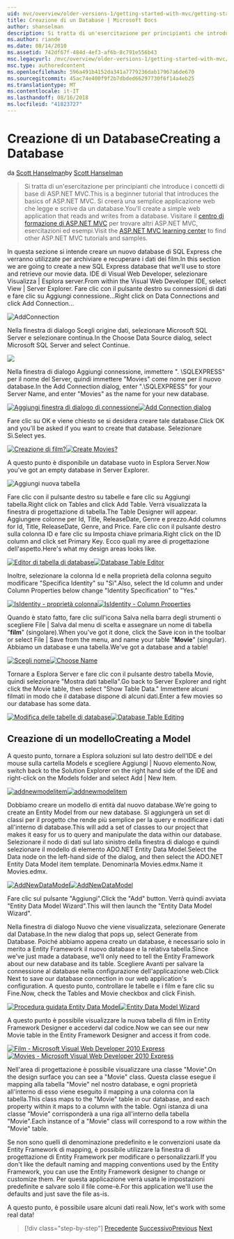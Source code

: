 ```yaml
---
uid: mvc/overview/older-versions-1/getting-started-with-mvc/getting-started-with-mvc-part4
title: Creazione di un Database | Microsoft Docs
author: shanselman
description: Si tratta di un'esercitazione per principianti che introduce i concetti di base di ASP.NET MVC. Creare un'applicazione web semplice che legge e scrive da un database.
ms.author: riande
ms.date: 08/14/2010
ms.assetid: 742df67f-484d-4ef3-af6b-8c791e556b43
msc.legacyurl: /mvc/overview/older-versions-1/getting-started-with-mvc/getting-started-with-mvc-part4
msc.type: authoredcontent
ms.openlocfilehash: 596a491b4152da341a7779236dab17967a6de670
ms.sourcegitcommit: 45ac74e400f9f2b7dbded66297730f6f14a4eb25
ms.translationtype: MT
ms.contentlocale: it-IT
ms.lasthandoff: 08/16/2018
ms.locfileid: "41823727"
---
```

<a name="creating-a-database"></a><span data-ttu-id="61f40-104">Creazione di un Database</span><span class="sxs-lookup"><span data-stu-id="61f40-104">Creating a Database</span></span>
====================
<span data-ttu-id="61f40-105">da [Scott Hanselman](https://github.com/shanselman)</span><span class="sxs-lookup"><span data-stu-id="61f40-105">by [Scott Hanselman](https://github.com/shanselman)</span></span>

> <span data-ttu-id="61f40-106">Si tratta di un'esercitazione per principianti che introduce i concetti di base di ASP.NET MVC.</span><span class="sxs-lookup"><span data-stu-id="61f40-106">This is a beginner tutorial that introduces the basics of ASP.NET MVC.</span></span> <span data-ttu-id="61f40-107">Si creerà una semplice applicazione web che legge e scrive da un database.</span><span class="sxs-lookup"><span data-stu-id="61f40-107">You'll create a simple web application that reads and writes from a database.</span></span> <span data-ttu-id="61f40-108">Visitare il [centro di formazione di ASP.NET MVC](../../../index.md) per trovare altri ASP.NET MVC, esercitazioni ed esempi.</span><span class="sxs-lookup"><span data-stu-id="61f40-108">Visit the [ASP.NET MVC learning center](../../../index.md) to find other ASP.NET MVC tutorials and samples.</span></span>


<span data-ttu-id="61f40-109">In questa sezione si intende creare un nuovo database di SQL Express che verranno utilizzate per archiviare e recuperare i dati dei film.</span><span class="sxs-lookup"><span data-stu-id="61f40-109">In this section we are going to create a new SQL Express database that we'll use to store and retrieve our movie data.</span></span> <span data-ttu-id="61f40-110">IDE di Visual Web Developer, selezionare Visualizza | Esplora server.</span><span class="sxs-lookup"><span data-stu-id="61f40-110">From within the Visual Web Developer IDE, select View | Server Explorer.</span></span> <span data-ttu-id="61f40-111">Fare clic con il pulsante destro su connessioni di dati e fare clic su Aggiungi connessione...</span><span class="sxs-lookup"><span data-stu-id="61f40-111">Right click on Data Connections and click Add Connection...</span></span>

![AddConnection](getting-started-with-mvc-part4/_static/image1.png)

<span data-ttu-id="61f40-113">Nella finestra di dialogo Scegli origine dati, selezionare Microsoft SQL Server e selezionare continua.</span><span class="sxs-lookup"><span data-stu-id="61f40-113">In the Choose Data Source dialog, select Microsoft SQL Server and select Continue.</span></span>

![](getting-started-with-mvc-part4/_static/image2.png)

<span data-ttu-id="61f40-114">Nella finestra di dialogo Aggiungi connessione, immettere ". \SQLEXPRESS" per il nome del Server, quindi immettere "Movies" come nome per il nuovo database.</span><span class="sxs-lookup"><span data-stu-id="61f40-114">In the Add Connection dialog, enter ".\SQLEXPRESS" for your Server Name, and enter "Movies" as the name for your new database.</span></span>

<span data-ttu-id="61f40-115">[![Aggiungi finestra di dialogo di connessione](getting-started-with-mvc-part4/_static/image4.png)](getting-started-with-mvc-part4/_static/image3.png)</span><span class="sxs-lookup"><span data-stu-id="61f40-115">[![Add Connection dialog](getting-started-with-mvc-part4/_static/image4.png)](getting-started-with-mvc-part4/_static/image3.png)</span></span>

<span data-ttu-id="61f40-116">Fare clic su OK e viene chiesto se si desidera creare tale database.</span><span class="sxs-lookup"><span data-stu-id="61f40-116">Click OK and you'll be asked if you want to create that database.</span></span> <span data-ttu-id="61f40-117">Selezionare Sì.</span><span class="sxs-lookup"><span data-stu-id="61f40-117">Select yes.</span></span>

<span data-ttu-id="61f40-118">[![Creazione di film?](getting-started-with-mvc-part4/_static/image6.png)](getting-started-with-mvc-part4/_static/image5.png)</span><span class="sxs-lookup"><span data-stu-id="61f40-118">[![Create Movies?](getting-started-with-mvc-part4/_static/image6.png)](getting-started-with-mvc-part4/_static/image5.png)</span></span>

<span data-ttu-id="61f40-119">A questo punto è disponibile un database vuoto in Esplora Server.</span><span class="sxs-lookup"><span data-stu-id="61f40-119">Now you've got an empty database in Server Explorer.</span></span>

![Aggiungi nuova tabella](getting-started-with-mvc-part4/_static/image7.png)

<span data-ttu-id="61f40-121">Fare clic con il pulsante destro su tabelle e fare clic su Aggiungi tabella.</span><span class="sxs-lookup"><span data-stu-id="61f40-121">Right click on Tables and click Add Table.</span></span> <span data-ttu-id="61f40-122">Verrà visualizzata la finestra di progettazione di tabella.</span><span class="sxs-lookup"><span data-stu-id="61f40-122">The Table Designer will appear.</span></span> <span data-ttu-id="61f40-123">Aggiungere colonne per Id, Title, ReleaseDate, Genre e prezzo.</span><span class="sxs-lookup"><span data-stu-id="61f40-123">Add columns for Id, Title, ReleaseDate, Genre, and Price.</span></span> <span data-ttu-id="61f40-124">Fare clic con il pulsante destro sulla colonna ID e fare clic su Imposta chiave primaria.</span><span class="sxs-lookup"><span data-stu-id="61f40-124">Right click on the ID column and click set Primary Key.</span></span> <span data-ttu-id="61f40-125">Ecco quali my aree di progettazione dell'aspetto.</span><span class="sxs-lookup"><span data-stu-id="61f40-125">Here's what my design areas looks like.</span></span>

<span data-ttu-id="61f40-126">[![Editor di tabella di database](getting-started-with-mvc-part4/_static/image9.png)](getting-started-with-mvc-part4/_static/image8.png)</span><span class="sxs-lookup"><span data-stu-id="61f40-126">[![Database Table Editor](getting-started-with-mvc-part4/_static/image9.png)](getting-started-with-mvc-part4/_static/image8.png)</span></span>

<span data-ttu-id="61f40-127">Inoltre, selezionare la colonna Id e nella proprietà della colonna seguito modificare "Specifica Identity" su "Sì".</span><span class="sxs-lookup"><span data-stu-id="61f40-127">Also, select the Id column and under Column Properties below change "Identity Specification" to "Yes."</span></span>

<span data-ttu-id="61f40-128">[![IsIdentity - proprietà colonna](getting-started-with-mvc-part4/_static/image11.png)](getting-started-with-mvc-part4/_static/image10.png)</span><span class="sxs-lookup"><span data-stu-id="61f40-128">[![IsIdentity - Column Properties](getting-started-with-mvc-part4/_static/image11.png)](getting-started-with-mvc-part4/_static/image10.png)</span></span>

<span data-ttu-id="61f40-129">Quando è stato fatto, fare clic sull'icona Salva nella barra degli strumenti o scegliere File | Salva dal menu di scelta e assegnare un nome di tabella "**film**" (singolare).</span><span class="sxs-lookup"><span data-stu-id="61f40-129">When you've got it done, click the Save icon in the toolbar or select File | Save from the menu, and name your table "**Movie**" (singular).</span></span> <span data-ttu-id="61f40-130">Abbiamo un database e una tabella.</span><span class="sxs-lookup"><span data-stu-id="61f40-130">We've got a database and a table!</span></span>

<span data-ttu-id="61f40-131">[![Scegli nome](getting-started-with-mvc-part4/_static/image13.png)](getting-started-with-mvc-part4/_static/image12.png)</span><span class="sxs-lookup"><span data-stu-id="61f40-131">[![Choose Name](getting-started-with-mvc-part4/_static/image13.png)](getting-started-with-mvc-part4/_static/image12.png)</span></span>

<span data-ttu-id="61f40-132">Tornare a Esplora Server e fare clic con il pulsante destro tabella Movie, quindi selezionare "Mostra dati tabella".</span><span class="sxs-lookup"><span data-stu-id="61f40-132">Go back to Server Explorer and right click the Movie table, then select "Show Table Data."</span></span> <span data-ttu-id="61f40-133">Immettere alcuni filmati in modo che il database dispone di alcuni dati.</span><span class="sxs-lookup"><span data-stu-id="61f40-133">Enter a few movies so our database has some data.</span></span>

<span data-ttu-id="61f40-134">[![Modifica delle tabelle di database](getting-started-with-mvc-part4/_static/image15.png)](getting-started-with-mvc-part4/_static/image14.png)</span><span class="sxs-lookup"><span data-stu-id="61f40-134">[![Database Table Editing](getting-started-with-mvc-part4/_static/image15.png)](getting-started-with-mvc-part4/_static/image14.png)</span></span>

## <a name="creating-a-model"></a><span data-ttu-id="61f40-135">Creazione di un modello</span><span class="sxs-lookup"><span data-stu-id="61f40-135">Creating a Model</span></span>

<span data-ttu-id="61f40-136">A questo punto, tornare a Esplora soluzioni sul lato destro dell'IDE e del mouse sulla cartella Models e scegliere Aggiungi | Nuovo elemento.</span><span class="sxs-lookup"><span data-stu-id="61f40-136">Now, switch back to the Solution Explorer on the right hand side of the IDE and right-click on the Models folder and select Add | New Item.</span></span>

<span data-ttu-id="61f40-137">[![addnewmodelitem](getting-started-with-mvc-part4/_static/image17.png)](getting-started-with-mvc-part4/_static/image16.png)</span><span class="sxs-lookup"><span data-stu-id="61f40-137">[![addnewmodelitem](getting-started-with-mvc-part4/_static/image17.png)](getting-started-with-mvc-part4/_static/image16.png)</span></span>

<span data-ttu-id="61f40-138">Dobbiamo creare un modello di entità dal nuovo database.</span><span class="sxs-lookup"><span data-stu-id="61f40-138">We're going to create an Entity Model from our new database.</span></span> <span data-ttu-id="61f40-139">Si aggiungerà un set di classi per il progetto che rende più semplice per la query e modificare i dati all'interno di database.</span><span class="sxs-lookup"><span data-stu-id="61f40-139">This will add a set of classes to our project that makes it easy for us to query and manipulate the data within our database.</span></span> <span data-ttu-id="61f40-140">Selezionare il nodo di dati sul lato sinistro della finestra di dialogo e quindi selezionare il modello di elemento ADO.NET Entity Data Model.</span><span class="sxs-lookup"><span data-stu-id="61f40-140">Select the Data node on the left-hand side of the dialog, and then select the ADO.NET Entity Data Model item template.</span></span> <span data-ttu-id="61f40-141">Denominarla Movies.edmx.</span><span class="sxs-lookup"><span data-stu-id="61f40-141">Name it Movies.edmx.</span></span>

<span data-ttu-id="61f40-142">[![AddNewDataModel](getting-started-with-mvc-part4/_static/image19.png)](getting-started-with-mvc-part4/_static/image18.png)</span><span class="sxs-lookup"><span data-stu-id="61f40-142">[![AddNewDataModel](getting-started-with-mvc-part4/_static/image19.png)](getting-started-with-mvc-part4/_static/image18.png)</span></span>

<span data-ttu-id="61f40-143">Fare clic sul pulsante "Aggiungi".</span><span class="sxs-lookup"><span data-stu-id="61f40-143">Click the "Add" button.</span></span> <span data-ttu-id="61f40-144">Verrà quindi avviata "Entity Data Model Wizard".</span><span class="sxs-lookup"><span data-stu-id="61f40-144">This will then launch the "Entity Data Model Wizard".</span></span>

<span data-ttu-id="61f40-145">Nella finestra di dialogo Nuovo che viene visualizzata, selezionare Generate dal Database.</span><span class="sxs-lookup"><span data-stu-id="61f40-145">In the new dialog that pops up, select Generate from Database.</span></span> <span data-ttu-id="61f40-146">Poiché abbiamo appena creato un database, è necessario solo in merito a Entity Framework il nuovo database e la relativa tabella.</span><span class="sxs-lookup"><span data-stu-id="61f40-146">Since we've just made a database, we'll only need to tell the Entity Framework about our new database and its table.</span></span> <span data-ttu-id="61f40-147">Scegliere Avanti per salvare la connessione al database nella configurazione dell'applicazione web.</span><span class="sxs-lookup"><span data-stu-id="61f40-147">Click Next to save our database connection in our web application's configuration.</span></span> <span data-ttu-id="61f40-148">A questo punto, controllare le tabelle e i film e fare clic su Fine.</span><span class="sxs-lookup"><span data-stu-id="61f40-148">Now, check the Tables and Movie checkbox and click Finish.</span></span>

<span data-ttu-id="61f40-149">[![Procedura guidata Entity Data Model](getting-started-with-mvc-part4/_static/image21.png)](getting-started-with-mvc-part4/_static/image20.png)</span><span class="sxs-lookup"><span data-stu-id="61f40-149">[![Entity Data Model Wizard](getting-started-with-mvc-part4/_static/image21.png)](getting-started-with-mvc-part4/_static/image20.png)</span></span>

<span data-ttu-id="61f40-150">A questo punto è possibile visualizzare la nuova tabella di film in Entity Framework Designer e accedervi dal codice.</span><span class="sxs-lookup"><span data-stu-id="61f40-150">Now we can see our new Movie table in the Entity Framework Designer and access it from code.</span></span>

<span data-ttu-id="61f40-151">[![Film - Microsoft Visual Web Developer 2010 Express](getting-started-with-mvc-part4/_static/image23.png)](getting-started-with-mvc-part4/_static/image22.png)</span><span class="sxs-lookup"><span data-stu-id="61f40-151">[![Movies - Microsoft Visual Web Developer 2010 Express](getting-started-with-mvc-part4/_static/image23.png)](getting-started-with-mvc-part4/_static/image22.png)</span></span>

<span data-ttu-id="61f40-152">Nell'area di progettazione è possibile visualizzare una classe "Movie".</span><span class="sxs-lookup"><span data-stu-id="61f40-152">On the design surface you can see a "Movie" class.</span></span> <span data-ttu-id="61f40-153">Questa classe esegue il mapping alla tabella "Movie" nel nostro database, e ogni proprietà all'interno di esso viene eseguito il mapping a una colonna con la tabella.</span><span class="sxs-lookup"><span data-stu-id="61f40-153">This class maps to the "Movie" table in our database, and each property within it maps to a column with the table.</span></span> <span data-ttu-id="61f40-154">Ogni istanza di una classe "Movie" corrisponderà a una riga all'interno della tabella "Movie".</span><span class="sxs-lookup"><span data-stu-id="61f40-154">Each instance of a "Movie" class will correspond to a row within the "Movie" table.</span></span>

<span data-ttu-id="61f40-155">Se non sono quelli di denominazione predefinito e le convenzioni usate da Entity Framework di mapping, è possibile utilizzare la finestra di progettazione di Entity Framework per modificare o personalizzarli.</span><span class="sxs-lookup"><span data-stu-id="61f40-155">If you don't like the default naming and mapping conventions used by the Entity Framework, you can use the Entity Framework designer to change or customize them.</span></span> <span data-ttu-id="61f40-156">Per questa applicazione verrà usata le impostazioni predefinite e salvare solo il file come-è.</span><span class="sxs-lookup"><span data-stu-id="61f40-156">For this application we'll use the defaults and just save the file as-is.</span></span>

<span data-ttu-id="61f40-157">A questo punto, è possibile usare alcuni dati reali.</span><span class="sxs-lookup"><span data-stu-id="61f40-157">Now, let's work with some real data!</span></span>

> [!div class="step-by-step"]
> <span data-ttu-id="61f40-158">[Precedente](getting-started-with-mvc-part3.md)
> [Successivo](getting-started-with-mvc-part5.md)</span><span class="sxs-lookup"><span data-stu-id="61f40-158">[Previous](getting-started-with-mvc-part3.md)
[Next](getting-started-with-mvc-part5.md)</span></span>
